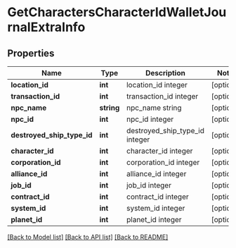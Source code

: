 # GetCharactersCharacterIdWalletJournalExtraInfo

## Properties
Name | Type | Description | Notes
------------ | ------------- | ------------- | -------------
**location_id** | **int** | location_id integer | [optional] 
**transaction_id** | **int** | transaction_id integer | [optional] 
**npc_name** | **string** | npc_name string | [optional] 
**npc_id** | **int** | npc_id integer | [optional] 
**destroyed_ship_type_id** | **int** | destroyed_ship_type_id integer | [optional] 
**character_id** | **int** | character_id integer | [optional] 
**corporation_id** | **int** | corporation_id integer | [optional] 
**alliance_id** | **int** | alliance_id integer | [optional] 
**job_id** | **int** | job_id integer | [optional] 
**contract_id** | **int** | contract_id integer | [optional] 
**system_id** | **int** | system_id integer | [optional] 
**planet_id** | **int** | planet_id integer | [optional] 

[[Back to Model list]](../README.md#documentation-for-models) [[Back to API list]](../README.md#documentation-for-api-endpoints) [[Back to README]](../README.md)


